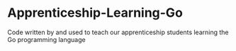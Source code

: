 # Apprenticeship-Learning-Go
Code written by and used to teach our apprenticeship students learning the Go programming language
